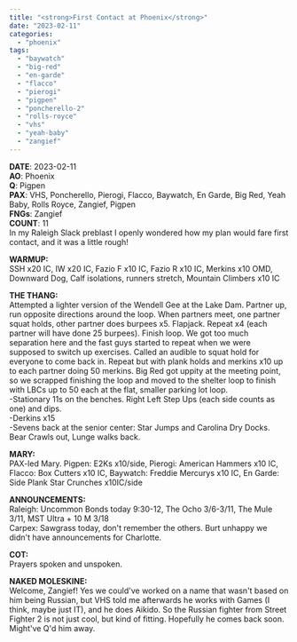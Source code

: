 ```yaml
---
title: "<strong>First Contact at Phoenix</strong>"
date: "2023-02-11"
categories: 
  - "phoenix"
tags: 
  - "baywatch"
  - "big-red"
  - "en-garde"
  - "flacco"
  - "pierogi"
  - "pigpen"
  - "poncherello-2"
  - "rolls-royce"
  - "vhs"
  - "yeah-baby"
  - "zangief"
---
```


**DATE**: 2023-02-11  
**AO**: Phoenix  
**Q**: Pigpen  
**PAX**: VHS, Poncherello, Pierogi, Flacco, Baywatch, En Garde, Big Red, Yeah Baby, Rolls Royce, Zangief, Pigpen  
**FNGs**: Zangief  
**COUNT**: 11  
In my Raleigh Slack preblast I openly wondered how my plan would fare first contact, and it was a little rough!

**WARMUP:**  
SSH x20 IC, IW x20 IC, Fazio F x10 IC, Fazio R x10 IC, Merkins x10 OMD, Downward Dog, Calf isolations, runners stretch, Mountain Climbers x10 IC

**THE THANG:**  
Attempted a lighter version of the Wendell Gee at the Lake Dam. Partner up, run opposite directions around the loop. When partners meet, one partner squat holds, other partner does burpees x5. Flapjack. Repeat x4 (each partner will have done 25 burpees). Finish loop. We got too much separation here and the fast guys started to repeat when we were supposed to switch up exercises. Called an audible to squat hold for everyone to come back in. Repeat but with plank holds and merkins x10 up to each partner doing 50 merkins. Big Red got uppity at the meeting point, so we scrapped finishing the loop and moved to the shelter loop to finish with LBCs up to 50 each at the flat, smaller parking lot loop.  
\-Stationary 11s on the benches. Right Left Step Ups (each side counts as one) and dips.  
\-Derkins x15  
\-Sevens back at the senior center: Star Jumps and Carolina Dry Docks. Bear Crawls out, Lunge walks back.

**MARY:**  
PAX-led Mary. Pigpen: E2Ks x10/side, Pierogi: American Hammers x10 IC, Flacco: Box Cutters x10 IC, Baywatch: Freddie Mercurys x10 IC, En Garde: Side Plank Star Crunches x10IC/side

**ANNOUNCEMENTS:**  
Raleigh: Uncommon Bonds today 9:30-12, The Ocho 3/6-3/11, The Mule 3/11, MST Ultra + 10 M 3/18  
Carpex: Sawgrass today, don't remember the others. Burt unhappy we didn't have announcements for Charlotte.

**COT:**  
Prayers spoken and unspoken.

**NAKED MOLESKINE:**  
Welcome, Zangief! Yes we could've worked on a name that wasn't based on him being Russian, but VHS told me afterwards he works with Games (I think, maybe just IT), and he does Aikido. So the Russian fighter from Street Fighter 2 is not just cool, but kind of fitting. Hopefully he comes back soon. Might've Q'd him away.
